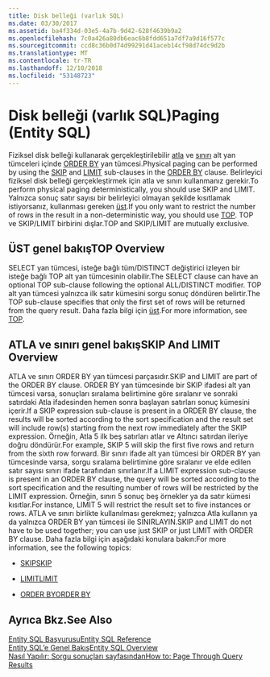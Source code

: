```yaml
---
title: Disk belleği (varlık SQL)
ms.date: 03/30/2017
ms.assetid: ba4f334d-03e5-4a7b-9d42-628f4639b9a2
ms.openlocfilehash: 7c0a426a80db6eac6b8fdd651a7df7a9d16f577c
ms.sourcegitcommit: ccd8c36b0d74d99291d41aceb14cf98d74dc9d2b
ms.translationtype: MT
ms.contentlocale: tr-TR
ms.lasthandoff: 12/10/2018
ms.locfileid: "53148723"
---
```

# <a name="paging-entity-sql"></a><span data-ttu-id="3c4d3-102">Disk belleği (varlık SQL)</span><span class="sxs-lookup"><span data-stu-id="3c4d3-102">Paging (Entity SQL)</span></span>
<span data-ttu-id="3c4d3-103">Fiziksel disk belleği kullanarak gerçekleştirilebilir [atla](../../../../../../docs/framework/data/adonet/ef/language-reference/skip-entity-sql.md) ve [sınırı](../../../../../../docs/framework/data/adonet/ef/language-reference/limit-entity-sql.md) alt yan tümceleri içinde [ORDER BY](../../../../../../docs/framework/data/adonet/ef/language-reference/order-by-entity-sql.md) yan tümcesi.</span><span class="sxs-lookup"><span data-stu-id="3c4d3-103">Physical paging can be performed by using the [SKIP](../../../../../../docs/framework/data/adonet/ef/language-reference/skip-entity-sql.md) and [LIMIT](../../../../../../docs/framework/data/adonet/ef/language-reference/limit-entity-sql.md) sub-clauses in the [ORDER BY](../../../../../../docs/framework/data/adonet/ef/language-reference/order-by-entity-sql.md) clause.</span></span> <span data-ttu-id="3c4d3-104">Belirleyici fiziksel disk belleği gerçekleştirmek için atla ve sınırı kullanmanız gerekir.</span><span class="sxs-lookup"><span data-stu-id="3c4d3-104">To perform physical paging deterministically, you should use SKIP and LIMIT.</span></span> <span data-ttu-id="3c4d3-105">Yalnızca sonuç satır sayısı bir belirleyici olmayan şekilde kısıtlamak istiyorsanız, kullanması gereken [üst](../../../../../../docs/framework/data/adonet/ef/language-reference/top-entity-sql.md).</span><span class="sxs-lookup"><span data-stu-id="3c4d3-105">If you only want to restrict the number of rows in the result in a non-deterministic way, you should use [TOP](../../../../../../docs/framework/data/adonet/ef/language-reference/top-entity-sql.md).</span></span> <span data-ttu-id="3c4d3-106">TOP ve SKIP/LIMIT birbirini dışlar.</span><span class="sxs-lookup"><span data-stu-id="3c4d3-106">TOP and SKIP/LIMIT are mutually exclusive.</span></span>  
  
## <a name="top-overview"></a><span data-ttu-id="3c4d3-107">ÜST genel bakış</span><span class="sxs-lookup"><span data-stu-id="3c4d3-107">TOP Overview</span></span>  
 <span data-ttu-id="3c4d3-108">SELECT yan tümcesi, isteğe bağlı tüm/DISTINCT değiştirici izleyen bir isteğe bağlı TOP alt yan tümcesinin olabilir.</span><span class="sxs-lookup"><span data-stu-id="3c4d3-108">The SELECT clause can have an optional TOP sub-clause following the optional ALL/DISTINCT modifier.</span></span> <span data-ttu-id="3c4d3-109">TOP alt yan tümcesi yalnızca ilk satır kümesini sorgu sonuç döndüren belirtir.</span><span class="sxs-lookup"><span data-stu-id="3c4d3-109">The TOP sub-clause specifies that only the first set of rows will be returned from the query result.</span></span> <span data-ttu-id="3c4d3-110">Daha fazla bilgi için [üst](../../../../../../docs/framework/data/adonet/ef/language-reference/top-entity-sql.md).</span><span class="sxs-lookup"><span data-stu-id="3c4d3-110">For more information, see [TOP](../../../../../../docs/framework/data/adonet/ef/language-reference/top-entity-sql.md).</span></span>  
  
## <a name="skip-and-limit-overview"></a><span data-ttu-id="3c4d3-111">ATLA ve sınırı genel bakış</span><span class="sxs-lookup"><span data-stu-id="3c4d3-111">SKIP And LIMIT Overview</span></span>  
 <span data-ttu-id="3c4d3-112">ATLA ve sınırı ORDER BY yan tümcesi parçasıdır.</span><span class="sxs-lookup"><span data-stu-id="3c4d3-112">SKIP and LIMIT are part of the ORDER BY clause.</span></span> <span data-ttu-id="3c4d3-113">ORDER BY yan tümcesinde bir SKIP ifadesi alt yan tümcesi varsa, sonuçları sıralama belirtimine göre sıralanır ve sonraki satırdaki Atla ifadesinden hemen sonra başlayan satırları sonuç kümesini içerir.</span><span class="sxs-lookup"><span data-stu-id="3c4d3-113">If a SKIP expression sub-clause is present in a ORDER BY clause, the results will be sorted according to the sort specification and the result set will include row(s) starting from the next row immediately after the SKIP expression.</span></span> <span data-ttu-id="3c4d3-114">Örneğin, Atla 5 ilk beş satırları atlar ve Altıncı satırdan ileriye doğru döndürür.</span><span class="sxs-lookup"><span data-stu-id="3c4d3-114">For example, SKIP 5 will skip the first five rows and return from the sixth row forward.</span></span> <span data-ttu-id="3c4d3-115">Bir sınırı ifade alt yan tümcesi bir ORDER BY yan tümcesinde varsa, sorgu sıralama belirtimine göre sıralanır ve elde edilen satır sayısı sınırı ifade tarafından sınırlanır.</span><span class="sxs-lookup"><span data-stu-id="3c4d3-115">If a LIMIT expression sub-clause is present in an ORDER BY clause, the query will be sorted according to the sort specification and the resulting number of rows will be restricted by the LIMIT expression.</span></span> <span data-ttu-id="3c4d3-116">Örneğin, sınırı 5 sonuç beş örnekler ya da satır kümesi kısıtlar.</span><span class="sxs-lookup"><span data-stu-id="3c4d3-116">For instance, LIMIT 5 will restrict the result set to five instances or rows.</span></span> <span data-ttu-id="3c4d3-117">ATLA ve sınırı birlikte kullanılması gerekmez; yalnızca Atla kullanın ya da yalnızca ORDER BY yan tümcesi ile SINIRLAYIN.</span><span class="sxs-lookup"><span data-stu-id="3c4d3-117">SKIP and LIMIT do not have to be used together; you can use just SKIP or just LIMIT with ORDER BY clause.</span></span> <span data-ttu-id="3c4d3-118">Daha fazla bilgi için aşağıdaki konulara bakın:</span><span class="sxs-lookup"><span data-stu-id="3c4d3-118">For more information, see the following topics:</span></span>  
  
-   [<span data-ttu-id="3c4d3-119">SKIP</span><span class="sxs-lookup"><span data-stu-id="3c4d3-119">SKIP</span></span>](../../../../../../docs/framework/data/adonet/ef/language-reference/skip-entity-sql.md)  
  
-   [<span data-ttu-id="3c4d3-120">LIMIT</span><span class="sxs-lookup"><span data-stu-id="3c4d3-120">LIMIT</span></span>](../../../../../../docs/framework/data/adonet/ef/language-reference/limit-entity-sql.md)  
  
-   [<span data-ttu-id="3c4d3-121">ORDER BY</span><span class="sxs-lookup"><span data-stu-id="3c4d3-121">ORDER BY</span></span>](../../../../../../docs/framework/data/adonet/ef/language-reference/order-by-entity-sql.md)  
  
## <a name="see-also"></a><span data-ttu-id="3c4d3-122">Ayrıca Bkz.</span><span class="sxs-lookup"><span data-stu-id="3c4d3-122">See Also</span></span>  
 [<span data-ttu-id="3c4d3-123">Entity SQL Başvurusu</span><span class="sxs-lookup"><span data-stu-id="3c4d3-123">Entity SQL Reference</span></span>](../../../../../../docs/framework/data/adonet/ef/language-reference/entity-sql-reference.md)  
 [<span data-ttu-id="3c4d3-124">Entity SQL’e Genel Bakış</span><span class="sxs-lookup"><span data-stu-id="3c4d3-124">Entity SQL Overview</span></span>](../../../../../../docs/framework/data/adonet/ef/language-reference/entity-sql-overview.md)  
 [<span data-ttu-id="3c4d3-125">Nasıl Yapılır: Sorgu sonuçları sayfasından</span><span class="sxs-lookup"><span data-stu-id="3c4d3-125">How to: Page Through Query Results</span></span>](https://msdn.microsoft.com/library/ffc0f920-e7de-42e0-9b12-ef356421d030)

